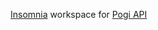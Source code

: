 [Insomnia](https://insomnia.rest/) workspace for [Pogi API](https://www.simplyrfid.com/manuals/pogi-api-manual/)

